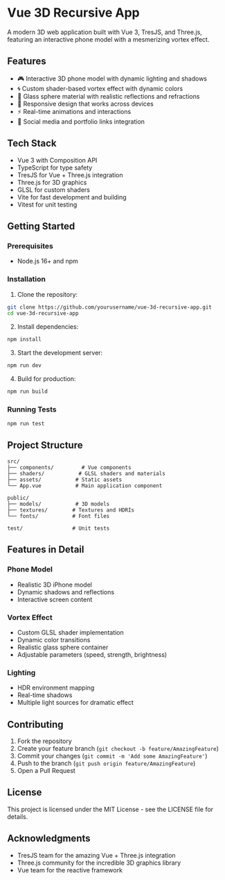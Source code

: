 # Vue 3D Recursive App

A modern 3D web application built with Vue 3, TresJS, and Three.js, featuring an interactive phone model with a mesmerizing vortex effect.

## Features

- 🎮 Interactive 3D phone model with dynamic lighting and shadows
- 🌀 Custom shader-based vortex effect with dynamic colors
- 🎨 Glass sphere material with realistic reflections and refractions
- 📱 Responsive design that works across devices
- ⚡ Real-time animations and interactions
- 🔗 Social media and portfolio links integration

## Tech Stack

- Vue 3 with Composition API
- TypeScript for type safety
- TresJS for Vue + Three.js integration
- Three.js for 3D graphics
- GLSL for custom shaders
- Vite for fast development and building
- Vitest for unit testing

## Getting Started

### Prerequisites

- Node.js 16+ and npm

### Installation

1. Clone the repository:

```bash
git clone https://github.com/yourusername/vue-3d-recursive-app.git
cd vue-3d-recursive-app
```

2. Install dependencies:

```bash
npm install
```

3. Start the development server:

```bash
npm run dev
```

4. Build for production:

```bash
npm run build
```

### Running Tests

```bash
npm run test
```

## Project Structure

```
src/
├── components/         # Vue components
├── shaders/           # GLSL shaders and materials
├── assets/           # Static assets
└── App.vue           # Main application component

public/
├── models/           # 3D models
├── textures/        # Textures and HDRIs
└── fonts/           # Font files

test/                # Unit tests
```

## Features in Detail

### Phone Model

- Realistic 3D iPhone model
- Dynamic shadows and reflections
- Interactive screen content

### Vortex Effect

- Custom GLSL shader implementation
- Dynamic color transitions
- Realistic glass sphere container
- Adjustable parameters (speed, strength, brightness)

### Lighting

- HDR environment mapping
- Real-time shadows
- Multiple light sources for dramatic effect

## Contributing

1. Fork the repository
2. Create your feature branch (`git checkout -b feature/AmazingFeature`)
3. Commit your changes (`git commit -m 'Add some AmazingFeature'`)
4. Push to the branch (`git push origin feature/AmazingFeature`)
5. Open a Pull Request

## License

This project is licensed under the MIT License - see the LICENSE file for details.

## Acknowledgments

- TresJS team for the amazing Vue + Three.js integration
- Three.js community for the incredible 3D graphics library
- Vue team for the reactive framework
